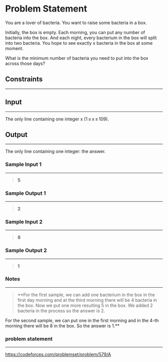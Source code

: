 
# Problem Statement
You are a lover of bacteria. You want to raise some bacteria in a box.

Initially, the box is empty. Each morning, you can put any number of bacteria into the box. And each night, every bacterium in the box will split into two bacteria. You hope to see exactly x bacteria in the box at some moment.

What is the minimum number of bacteria you need to put into the box across those days?

## Constraints
---


## Input
----
The only line containing one integer x (1 ≤ x ≤ 109).   

## Output
---
The only line containing one integer: the answer.

### Sample Input 1
----
> **5**

### Sample Output  1
----
> **2**



 ### Sample Input 2
----
> **8**

### Sample Output  2
----
> **1**

 ### Notes
----
> **For the first sample, we can add one bacterium in the box in the first day morning and at the third morning there will be 4 bacteria in the box. Now we put one more resulting 5 in the box. We added 2 bacteria in the process so the answer is 2.

For the second sample, we can put one in the first morning and in the 4-th morning there will be 8 in the box. So the answer is 1.**

### problem statement
---
https://codeforces.com/problemset/problem/579/A